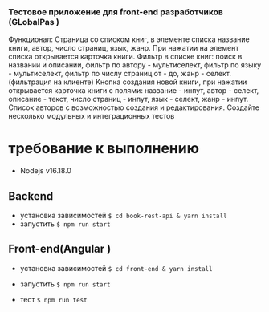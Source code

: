 ### Тестовое приложение для front-end разработчиков (GLobalPas )

Функционал:
Страница со списком книг, в элементе списка название книги, автор, число страниц, язык, жанр. При нажатии на элемент списка открывается карточка книги.
Фильтр в списке книг: поиск в названии и описании, фильтр по автору - мультиселект, фильтр по языку - мультиселект, фильтр по числу страниц от - до, жанр - селект. (фильтрация на клиенте)
Кнопка создания новой книги, при нажатии открывается карточка книги с полями: название - инпут, автор - селект, описание - текст, число страниц - инпут, язык - селект, жанр - инпут.
Список авторов с возможностью создания и редактирования.
Создайте несколько модульных и интеграционных тестов

# требование к выполнению 
- Nodejs v16.18.0
## Backend
- установка зависимостей
`$ cd book-rest-api & yarn install` 
- запустить 
 `$ npm run start`

 ## Front-end(Angular )
- установка зависимостей
`$ cd front-end & yarn install`

- запустить 
 `$ npm run start`

- тест 
 `$ npm run test`
